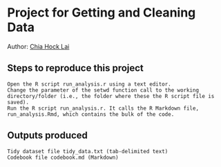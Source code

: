 # Project for Getting and Cleaning Data

Author: [Chia Hock Lai](https://github.com/hlchia)


## Steps to reproduce this project

    Open the R script run_analysis.r using a text editor.
    Change the parameter of the setwd function call to the working directory/folder (i.e., the folder where these the R script file is saved).
    Run the R script run_analysis.r. It calls the R Markdown file, run_analysis.Rmd, which contains the bulk of the code.

## Outputs produced

    Tidy dataset file tidy_data.txt (tab-delimited text)
    Codebook file codebook.md (Markdown)

